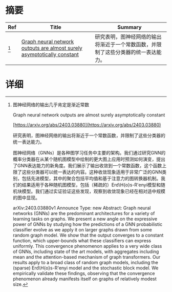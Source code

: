 # 摘要

| Ref | Title | Summary |
| --- | --- | --- |
| [^1] | [Graph neural network outputs are almost surely asymptotically constant](https://arxiv.org/abs/2403.03880) | 研究表明，图神经网络的输出将渐近于一个常数函数，并限制了这些分类器的统一表达能力。 |

# 详细

[^1]: 图神经网络的输出几乎肯定是渐近常数

    Graph neural network outputs are almost surely asymptotically constant

    [https://arxiv.org/abs/2403.03880](https://arxiv.org/abs/2403.03880)

    研究表明，图神经网络的输出将渐近于一个常数函数，并限制了这些分类器的统一表达能力。

    

    图神经网络（GNNs）是各种图学习任务中主要的架构。我们通过研究GNN的概率分类器在从某个随机图模型中绘制的更大图上应用时预测如何演变，提出了GNN表达能力的新角度。我们展示了输出收敛到一个常数函数，这个函数上限了这些分类器可以统一表达的内容。这种收敛现象适用于非常广泛的GNN类别，包括先进模型，其中的聚合包括平均值和基于注意力的图转换器机制。我们的结果适用于各种随机图模型，包括（稀疏的）Erd\H{o}s-R\'enyi模型和随机块模型。我们通过实证验证这些发现，观察到收敛现象已经在相对适中规模的图中显现。

    arXiv:2403.03880v1 Announce Type: new  Abstract: Graph neural networks (GNNs) are the predominant architectures for a variety of learning tasks on graphs. We present a new angle on the expressive power of GNNs by studying how the predictions of a GNN probabilistic classifier evolve as we apply it on larger graphs drawn from some random graph model. We show that the output converges to a constant function, which upper-bounds what these classifiers can express uniformly. This convergence phenomenon applies to a very wide class of GNNs, including state of the art models, with aggregates including mean and the attention-based mechanism of graph transformers. Our results apply to a broad class of random graph models, including the (sparse) Erd\H{o}s-R\'enyi model and the stochastic block model. We empirically validate these findings, observing that the convergence phenomenon already manifests itself on graphs of relatively modest size.
    

